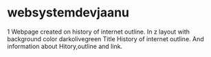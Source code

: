 # websystemdevjaanu
1 Webpage created on history of internet outline.
In z layout
with background color darkolivegreen
Title History of internet outline.
And information about Hitory,outline and link.

